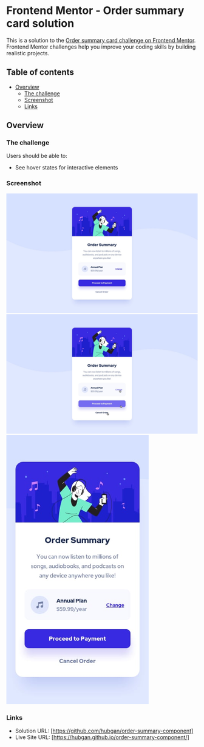 # Frontend Mentor - Order summary card solution

This is a solution to the [Order summary card challenge on Frontend Mentor](https://www.frontendmentor.io/challenges/order-summary-component-QlPmajDUj). Frontend Mentor challenges help you improve your coding skills by building realistic projects. 

## Table of contents

- [Overview](#overview)
  - [The challenge](#the-challenge)
  - [Screenshot](#screenshot)
  - [Links](#links)

## Overview

### The challenge

Users should be able to:

- See hover states for interactive elements

### Screenshot

![](./design/desktop-design.jpg)
![](./design/active-states.jpg)
![](./design//mobile-design.jpg)

### Links

- Solution URL: [https://github.com/hubgan/order-summary-component]
- Live Site URL: [https://hubgan.github.io/order-summary-component/]
